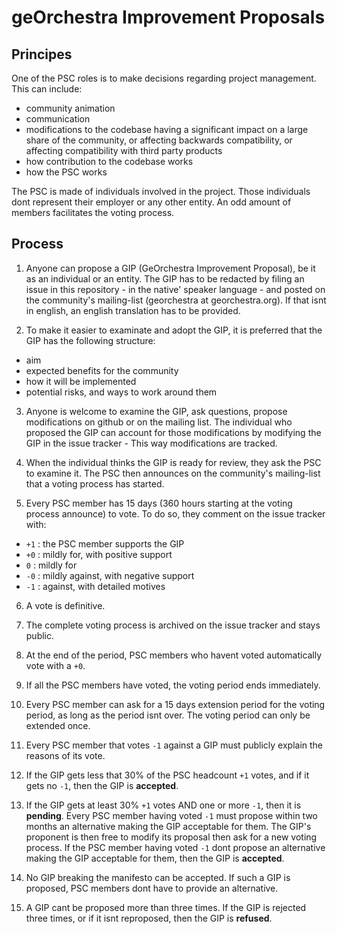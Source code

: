 # geOrchestra Improvement Proposals

## Principes

One of the PSC roles is to make decisions regarding project management. This can include:

- community animation
- communication
- modifications to the codebase having a significant impact on a large share of the community, or affecting backwards compatibility, or affecting compatibility with third party products
- how contribution to the codebase works
- how the PSC works

The PSC is made of individuals involved in the project. Those individuals dont represent their employer or any other entity. An odd amount of members facilitates the voting process.


## Process

1. Anyone can propose a GIP (GeOrchestra Improvement Proposal), be it as an individual or an entity. The GIP has to be redacted by filing an issue in this repository - in the native' speaker language - and posted on the community's mailing-list (georchestra at georchestra.org). If that isnt in english, an english translation has to be provided.


2. To make it easier to examinate and adopt the GIP, it is preferred that the GIP has the following structure:
  - aim
  - expected benefits for the community
  - how it will be implemented
  - potential risks, and ways to work around them


3. Anyone is welcome to examine the GIP, ask questions, propose modifications on github or on the mailing list. The individual who proposed the GIP can account for those modifications by modifying the GIP in the issue tracker - This way modifications are tracked.


4. When the individual thinks the GIP is ready for review, they ask the PSC to examine it. The PSC then announces on the community's mailing-list that a voting process has started.


5. Every PSC member has 15 days (360 hours starting at the voting process announce) to vote. To do so, they comment on the issue tracker with:

  - `+1` : the PSC member supports the GIP
  - `+0` : mildly for, with positive support
  - `0` : mildly for
  - `-0` : mildly against, with negative support
  - `-1` : against, with detailed motives


6. A vote is definitive.


7. The complete voting process is archived on the issue tracker and stays public.


8. At the end of the period, PSC members who havent voted automatically vote with a `+0`.


9. If all the PSC members have voted, the voting period ends immediately.


10. Every PSC member can ask for a 15 days extension period for the voting period, as long as the period isnt over. The voting period can only be extended once.


11. Every PSC member that votes `-1` against a GIP must publicly explain the reasons of its vote.


12. If the GIP gets less that 30% of the PSC headcount `+1` votes, and if it gets no `-1`, then the GIP is **accepted**.


13. If the GIP gets at least 30% `+1` votes AND one or more `-1`, then it is **pending**. Every PSC member having voted `-1` must propose within two months an alternative making the GIP acceptable for them. The GIP's proponent is then free to modify its proposal then ask for a new voting process. If the PSC member having voted `-1` dont propose an alternative making the GIP acceptable for them, then the GIP is **accepted**.


14. No GIP breaking the manifesto can be accepted. If such a GIP is proposed, PSC members dont have to provide an alternative.


15. A GIP cant be proposed more than three times. If the GIP is rejected three times, or if it isnt reproposed, then the GIP is **refused**.
